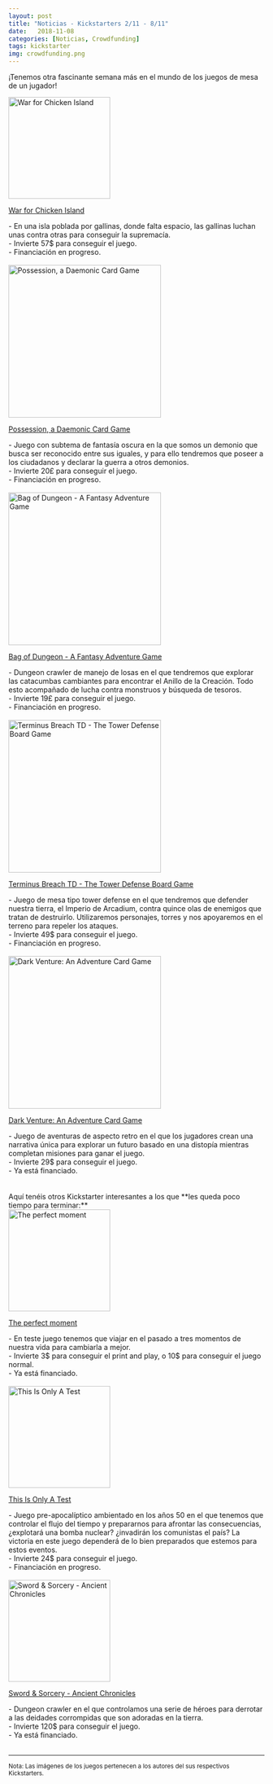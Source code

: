 ```yaml
---
layout: post
title: "Noticias - Kickstarters 2/11 - 8/11"
date:   2018-11-08
categories: [Noticias, Crowdfunding]
tags: kickstarter
img: crowdfunding.png
---
```


¡Tenemos otra fascinante semana más en el mundo de los juegos de mesa de un 
jugador! 

<div class="row">
    <div class="col-md-3">
        <img width="200" height="200"
            src="https://ksr-ugc.imgix.net/assets/023/162/242/06a3e930effb5bf9acf2f746ce7c741f_original.JPG?ixlib=rb-1.1.0&w=680&fit=max&v=1541520938&auto=format&gif-q=50&q=92&s=dddf5158cddc07e4f4aed2bfb86368d2"
        class="img-thumbnail" alt="War for Chicken Island">
    </div>
    <div class="col-md-9">
        <p>
            <a href="https://www.kickstarter.com/projects/dracostudios/war-for-chicken-island-dont-chicken-out?ref=discovery">
                War for Chicken Island
            </a>
        </p>
        - En una isla poblada por gallinas, donde falta espacio, las gallinas
        luchan unas contra otras para conseguir la supremacía.
        <br>
        - Invierte 57$ para conseguir el juego.
        <br>
        - Financiación en progreso.
    </div>
</div>

<br>
<div class="row">
    <div class="col-md-3">
        <img width="300" height="300"
            src="https://ksr-ugc.imgix.net/assets/023/145/100/e906ae1cf4c77913ebe1f42aa4a1c437_original.jpg?ixlib=rb-1.1.0&w=680&fit=max&v=1541419402&auto=format&gif-q=50&q=92&s=8c6f1ce2b6def50873f1fe9b1e0a69f7"
            class="img-thumbnail" alt="Possession, a Daemonic Card Game">
    </div>
    <div class="col-md-9">
        <p>
            <a href="https://www.kickstarter.com/projects/832798751/possession-a-daemonic-card-game-0?ref=discovery">
                Possession, a Daemonic Card Game
            </a>
        </p>
          - Juego con subtema de fantasía oscura en la que somos un demonio
          que busca ser reconocido entre sus iguales, y para ello tendremos que
          poseer a los ciudadanos y declarar la guerra a otros demonios.
          <br>
          - Invierte 20£ para conseguir el juego.
          <br>
          - Financiación en progreso.
    </div>
</div>

<br>
<div class="row">
    <div class="col-md-3">
        <img width="300" height="300"
            src="https://ksr-ugc.imgix.net/assets/023/164/486/43b93384d661431fad7720b20d5f1a79_original.JPG?ixlib=rb-1.1.0&w=680&fit=max&v=1541530938&auto=format&gif-q=50&q=92&s=a570726bf9bb0df05ef3e5d0de7e762d"
            class="img-thumbnail" alt="Bag of Dungeon - A Fantasy Adventure Game">
    </div>
    <div class="col-md-9">
        <p>
            <a href="https://www.kickstarter.com/projects/gunpowder/bag-of-dungeon-adventure-game?ref=discovery">
                Bag of Dungeon - A Fantasy Adventure Game
            </a>
        </p>
          - Dungeon crawler de manejo de losas en el que tendremos que explorar
          las catacumbas cambiantes para encontrar el Anillo de la Creación.
          Todo esto acompañado de lucha contra monstruos y búsqueda de tesoros.
          <br>
          - Invierte 19£ para conseguir el juego.
          <br>
          - Financiación en progreso.
    </div>
</div>

<br>
<div class="row">
    <div class="col-md-3">
        <img width="300" height="300"
            src="https://ksr-ugc.imgix.net/assets/023/106/719/0ac2025ce6bc34f57c2b5afc7285188e_original.jpg?ixlib=rb-1.1.0&w=680&fit=max&v=1541093130&auto=format&gif-q=50&q=92&s=44d675e6d51cfc3dcff14649bb300cd7"
            class="img-thumbnail" alt="Terminus Breach TD - The Tower Defense Board Game">
    </div>
    <div class="col-md-9">
        <p>
            <a href="https://www.kickstarter.com/projects/171911911/terminus-breach-td-the-tower-defense-board-game?ref=discovery&term=board%20games">
                Terminus Breach TD - The Tower Defense Board Game
            </a>
        </p>
          - Juego de mesa tipo tower defense en el que tendremos que defender 
          nuestra tierra, el Imperio de Arcadium, contra quince olas de
          enemigos que tratan de destruirlo. Utilizaremos personajes, torres
          y nos apoyaremos en el terreno para repeler los ataques.
          <br>
          - Invierte 49$ para conseguir el juego.
          <br>
          - Financiación en progreso.
    </div>
</div>

<br>
<div class="row">
    <div class="col-md-3">
        <img width="300" height="300"
            src="https://ksr-ugc.imgix.net/assets/023/025/824/47bc88142d84568e2683d4fe0406c4f7_original.png?ixlib=rb-1.1.0&w=680&fit=max&v=1540483745&auto=format&gif-q=50&lossless=true&s=7a7a4fd4729047b6331efcb1b2f7bb1e"
            class="img-thumbnail" alt="Dark Venture: An Adventure Card Game">
    </div>
    <div class="col-md-9">
        <p>
            <a href="https://www.kickstarter.com/projects/960192600/dark-venture-an-adventure-card-game/description">
                Dark Venture: An Adventure Card Game
            </a>
        </p>
          - Juego de aventuras de aspecto retro en el que los jugadores crean
           una narrativa única para explorar un futuro basado en una distopía
           mientras completan misiones para ganar el juego.
          <br>
          - Invierte 29$ para conseguir el juego.
          <br>
          - Ya está financiado.
    </div>
</div>

<br>
<br>
Aquí tenéis otros Kickstarter interesantes a los que **les queda poco tiempo
para terminar:**

<div class="row">
    <div class="col-md-3">
        <img width="200" height="200"
            src="https://ksr-ugc.imgix.net/assets/023/173/417/c8c387fd69fd0e73dd27666bbdf15ab0_original.png?ixlib=rb-1.1.0&w=680&fit=max&v=1541588541&auto=format&gif-q=50&lossless=true&s=1b20e1d4a25d06958fd76181ea7cfe34"
        class="img-thumbnail" alt="The perfect moment">
    </div>
    <div class="col-md-9">
        <p>
            <a href="https://www.kickstarter.com/projects/239309591/the-perfect-moment-manipulate-the-past-to-change-t?ref=discovery">
            The perfect moment
            </a>
        </p>
        - En teste juego tenemos que viajar en el pasado a tres momentos de
        nuestra vida para cambiarla a mejor.
        <br>
        - Invierte 3$ para conseguir el print and play, o 10$ para conseguir
          el juego normal.
        <br>
        - Ya está financiado.
    </div>
</div>
<br>

<div class="row">
    <div class="col-md-3">
        <img width="200" height="200"
            src="https://ksr-ugc.imgix.net/assets/022/512/691/073579b977c02f55c9e921374f82e141_original.png?ixlib=rb-1.1.0&w=680&fit=max&v=1536630774&auto=format&gif-q=50&lossless=true&s=6426599cbcba9b5baf6b3fde70d64961"
        class="img-thumbnail" alt="This Is Only A Test">
    </div>
    <div class="col-md-9">
        <p>
            <a href="https://www.kickstarter.com/projects/eagle-gryphon/this-is-only-a-test?ref=discovery">
            This Is Only A Test
            </a>
        </p>
        - Juego pre-apocalíptico ambientado en los años 50 en el que tenemos
         que controlar el flujo del tiempo y prepararnos para afrontar las
         consecuencias, ¿explotará una bomba nuclear? ¿invadirán los comunistas
         el país? La victoria en este juego dependerá de lo bien preparados
         que estemos para estos eventos.
        <br>
        - Invierte 24$ para conseguir el juego.
        <br>
        - Financiación en progreso.
    </div>
</div>
<br>

<div class="row">
    <div class="col-md-3">
        <img width="200" height="200"
            src="https://ksr-ugc.imgix.net/assets/023/128/677/dee5b7bdb2007910577fb836c788fcc9_original.jpg?ixlib=rb-1.1.0&w=680&fit=max&v=1541259218&auto=format&gif-q=50&q=92&s=c73a2769bc6416951613849cc26c94a0"
        class="img-thumbnail" alt="Sword & Sorcery - Ancient Chronicles">
    </div>
    <div class="col-md-9">
        <p>
            <a href="https://www.kickstarter.com/projects/ares-games/sword-and-sorcery-ancient-chronicles?ref=discovery">
            Sword & Sorcery - Ancient Chronicles
            </a>
        </p>
        - Dungeon crawler en el que controlamos una serie de héroes para
          derrotar a las deidades corrompidas que son adoradas en la tierra.
        <br>
        - Invierte 120$ para conseguir el juego.
        <br>
        - Ya está financiado.
    </div>
</div>

<br>
<hr>

<small>Nota: Las imágenes de los juegos pertenecen a los autores del sus
respectivos Kickstarters.</small>
